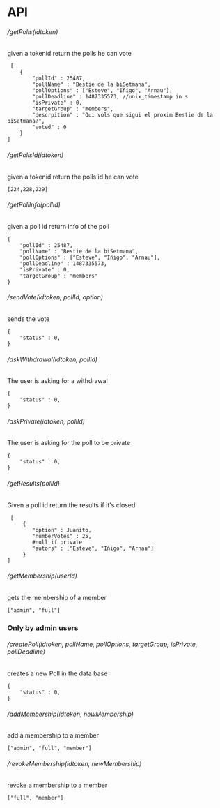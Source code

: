 # API

###### /getPolls(idtoken)
given a tokenid return the polls he can vote
```
 [
    {
        "pollId" : 25487,
        "pollName" : "Bestie de la biSetmana",
        "pollOptions" : ["Esteve", "Iñigo", "Arnau"],
        "pollDeadline" : 1487335573, //unix_timestamp in s
        "isPrivate" : 0,
        "targetGroup" : "members",
        "descrpition" : "Qui vols que sigui el proxim Bestie de la biSetmana?",
        "voted" : 0
    }
]
```
###### /getPollsId(idtoken)
given a tokenid return the polls id he can vote
```
[224,228,229]
```

###### /getPollInfo(pollId)
given a poll id return info of the poll
```
{
    "pollId" : 25487,
    "pollName" : "Bestie de la biSetmana",
    "pollOptions" : ["Esteve", "Iñigo", "Arnau"],
    "pollDeadline" : 1487335573,
    "isPrivate" : 0,
    "targetGroup" : "members"
}

```

###### /sendVote(idtoken, pollId, option)
sends the vote
```
{
    "status" : 0,
}
```



###### /askWithdrawal(idtoken, pollId)
The user is asking for a withdrawal
```
{
    "status" : 0,
}
```

###### /askPrivate(idtoken, pollId)
The user is asking for the poll to be private
```
{
    "status" : 0,
}
```

###### /getResults(pollId)
Given a poll id return the results if it's closed
```
 [
     {
        "option" : Juanito,
        "numberVotes" : 25,
        #null if private
        "autors" : ["Esteve", "Iñigo", "Arnau"]
     }
]
```

###### /getMembership(userId)
gets the membership of a member
```
["admin", "full"]
```

### Only by admin users

###### /createPoll(idtoken, pollName, pollOptions, targetGroup, isPrivate, pollDeadline)
creates a new Poll in the data base
```
{
    "status" : 0,
}
```
###### /addMembership(idtoken, newMembership)
add a membership to a member
```
["admin", "full", "member"]
```
###### /revokeMembership(idtoken, newMembership)
revoke a membership to a member
```
["full", "member"]
```
